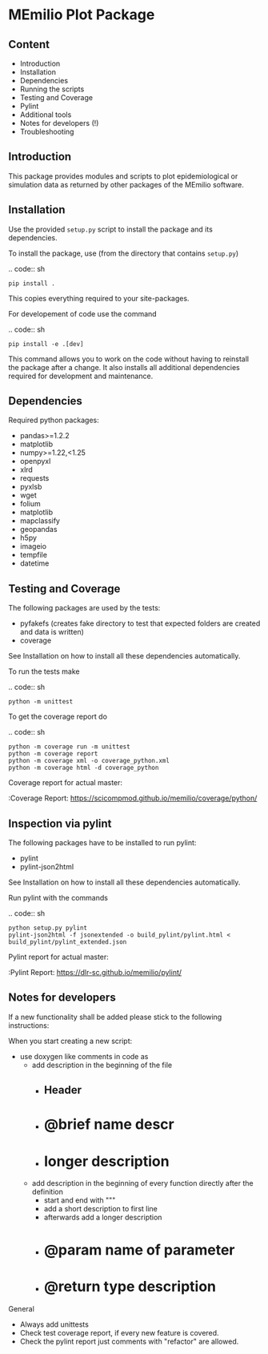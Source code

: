 MEmilio Plot Package
=======================

Content
-------

- Introduction
- Installation
- Dependencies
- Running the scripts
- Testing and Coverage
- Pylint
- Additional tools
- Notes for developers (!)
- Troubleshooting

Introduction
------------

This package provides modules and scripts to plot epidemiological or simulation data as returned
by other packages of the MEmilio software.

Installation
------------

Use the provided ``setup.py`` script to install the package and its dependencies.

To install the package, use (from the directory that contains ``setup.py``)

.. code:: sh

    pip install .

This copies everything required to your site-packages.

For developement of code use the command 

.. code:: sh

    pip install -e .[dev]

This command allows you to work on the code without having to reinstall the package after a change. It also installs all additional dependencies required for development and maintenance.

Dependencies
------------

Required python packages:

- pandas>=1.2.2
- matplotlib
- numpy>=1.22,<1.25
- openpyxl
- xlrd
- requests
- pyxlsb
- wget
- folium
- matplotlib
- mapclassify
- geopandas
- h5py
- imageio
- tempfile
- datetime

Testing and Coverage
--------------------

The following packages are used by the tests:

- pyfakefs (creates fake directory to test that expected folders are created and data is written)
- coverage

See Installation on how to install all these dependencies automatically.

To run the tests make 

.. code:: sh

    python -m unittest

To get the coverage report do

.. code:: sh

    python -m coverage run -m unittest
    python -m coverage report
    python -m coverage xml -o coverage_python.xml
    python -m coverage html -d coverage_python

Coverage report for actual master:

:Coverage Report: https://scicompmod.github.io/memilio/coverage/python/

Inspection via pylint
---------------------
The following packages have to be installed to run pylint:

* pylint
* pylint-json2html

See Installation on how to install all these dependencies automatically.

Run pylint with the commands

.. code:: sh

    python setup.py pylint
    pylint-json2html -f jsonextended -o build_pylint/pylint.html < build_pylint/pylint_extended.json

Pylint report for actual master:

:Pylint Report: https://dlr-sc.github.io/memilio/pylint/

Notes for developers
--------------------

If a new functionality shall be added please stick to the following instructions:

When you start creating a new script:

- use doxygen like comments in code as
    - add description in the beginning of the file
        - ## Header
        - # @brief name descr
        - # longer description
    - add description in the beginning of every function directly after the definition
        - start and end with """
        - add a short description to first line
        - afterwards add a longer description
        - # @param name of parameter
        - # @return type description

General
- Always add unittests
- Check test coverage report, if every new feature is covered.
- Check the pylint report just comments with "refactor" are allowed.
